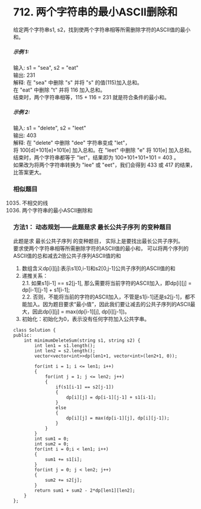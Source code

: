 # 712. 两个字符串的最小ASCII删除和
给定两个字符串s1, s2，找到使两个字符串相等所需删除字符的ASCII值的最小和。  
  
##### 示例 1:  
  
输入: s1 = "sea", s2 = "eat"  
输出: 231  
解释: 在 "sea" 中删除 "s" 并将 "s" 的值(115)加入总和。  
在 "eat" 中删除 "t" 并将 116 加入总和。  
结束时，两个字符串相等，115 + 116 = 231 就是符合条件的最小和。  
##### 示例 2:  
  
输入: s1 = "delete", s2 = "leet"  
输出: 403  
解释: 在 "delete" 中删除 "dee" 字符串变成 "let"，  
将 100[d]+101[e]+101[e] 加入总和。在 "leet" 中删除 "e" 将 101[e] 加入总和。  
结束时，两个字符串都等于 "let"，结果即为 100+101+101+101 = 403 。  
如果改为将两个字符串转换为 "lee" 或 "eet"，我们会得到 433 或 417 的结果，比答案更大。  


### 相似题目
1035. 不相交的线   
712. 两个字符串的最小ASCII删除和  

### 方法1： 动态规划——此题是求 最长公共子序列 的变种题目
此题是求 最长公共子序列 的变种题目， 实际上是要找出最长公共子序列。  
要求使两个字符串相等所需删除字符的ASCII值的最小和， 可以将两个序列的ASCII值的总和减去2倍公共子序列ASCII值的和  

1. 数组含义dp[i][j]:表示s1[0,i-1]和s2[0,j-1]公共子序列的ASCII值的和  
2. 递推关系：  
    2.1. 如果s1[i-1] == s2[j-1], 那么需要将当前字符的ASCII加入，即dp[i][j] = dp[i-1][j-1] + s1[i-1];  
    2.2. 否则，不能将当前的字符的ASCII加入，不管是s1[i-1]还是s2[j-1]，都不能加入。因为题目要求“最小值”，因此我们要让减去的公共子序列的ASCII最大，因此dp[i][j] = max(dp[i-1][j], dp[i][j-1])。  
3. 初始化：初始化为0，表示没有任何字符加入公共字串。  
```
class Solution {
public:
    int minimumDeleteSum(string s1, string s2) {
        int len1 = s1.length();
        int len2 = s2.length();
        vector<vector<int>>dp(len1+1, vector<int>(len2+1, 0));
      
        for(int i = 1; i <= len1; i++)
        {
            for(int j = 1; j <= len2; j++)
            {
                if(s1[i-1] == s2[j-1])
                {
                    dp[i][j] = dp[i-1][j-1] + s1[i-1];
                }
                else
                {
                    dp[i][j] = max(dp[i-1][j], dp[i][j-1]);
                }
            }
        }
        int sum1 = 0;
        int sum2 = 0;
        for(int i = 0;i < len1; i++)
        {
            sum1 += s1[i];
        }
        for(int j = 0; j < len2; j++)
        {
            sum2 += s2[j];
        }
        return sum1 + sum2 - 2*dp[len1][len2];
    }
};
```